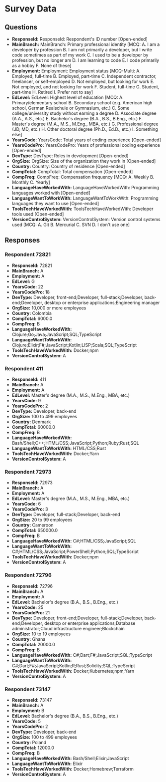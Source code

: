# Survey Data

## Questions

- **ResponseId:** ResponseId: Respondent's ID number [Open-ended]
- **MainBranch:** MainBranch: Primary professional identity [MCQ: A. I am a developer by profession B. I am not primarily a developer, but I write code sometimes as part of my work C. I used to be a developer by profession, but no longer am D. I am learning to code E. I code primarily as a hobby F. None of these]
- **Employment:** Employment: Employment status [MCQ-Multi: A. Employed, full-time B. Employed, part-time C. Independent contractor, freelancer, or self-employed D. Not employed, but looking for work E. Not employed, and not looking for work F. Student, full-time G. Student, part-time H. Retired I. Prefer not to say]
- **EdLevel:** EdLevel: Highest level of education [MCQ: A. Primary/elementary school B. Secondary school (e.g. American high school, German Realschule or Gymnasium, etc.) C. Some college/university study without earning a degree D. Associate degree (A.A., A.S., etc.) E. Bachelor's degree (B.A., B.S., B.Eng., etc.) F. Master's degree (M.A., M.S., M.Eng., MBA, etc.) G. Professional degree (JD, MD, etc.) H. Other doctoral degree (Ph.D., Ed.D., etc.) I. Something else]
- **YearsCode:** YearsCode: Total years of coding experience [Open-ended]
- **YearsCodePro:** YearsCodePro: Years of professional coding experience [Open-ended]
- **DevType:** DevType: Roles in development [Open-ended]
- **OrgSize:** OrgSize: Size of the organization they work in [Open-ended]
- **Country:** Country: Country of residence [Open-ended]
- **CompTotal:** CompTotal: Total compensation [Open-ended]
- **CompFreq:** CompFreq: Compensation frequency [MCQ: A. Weekly B. Monthly C. Yearly]
- **LanguageHaveWorkedWith:** LanguageHaveWorkedWith: Programming languages worked with [Open-ended]
- **LanguageWantToWorkWith:** LanguageWantToWorkWith: Programming languages they want to use [Open-ended]
- **ToolsTechHaveWorkedWith:** ToolsTechHaveWorkedWith: Developer tools used [Open-ended]
- **VersionControlSystem:** VersionControlSystem: Version control systems used [MCQ: A. Git B. Mercurial C. SVN D. I don't use one]

## Responses

### Respondent 72821

- **ResponseId:** 72821
- **MainBranch:** A
- **Employment:** A
- **EdLevel:** G
- **YearsCode:** 22
- **YearsCodePro:** 18
- **DevType:** Developer, front-end;Developer, full-stack;Developer, back-end;Developer, desktop or enterprise applications;Engineering manager
- **OrgSize:** 10,000 or more employees
- **Country:** Colombia
- **CompTotal:** 6000.0
- **CompFreq:** B
- **LanguageHaveWorkedWith:** Clojure;Go;Java;JavaScript;SQL;TypeScript
- **LanguageWantToWorkWith:** Clojure;Elixir;F#;JavaScript;Kotlin;LISP;Scala;SQL;TypeScript
- **ToolsTechHaveWorkedWith:** Docker;npm
- **VersionControlSystem:** A

### Respondent 411

- **ResponseId:** 411
- **MainBranch:** A
- **Employment:** A
- **EdLevel:** Master's degree (M.A., M.S., M.Eng., MBA, etc.)
- **YearsCode:** 9
- **YearsCodePro:** 2
- **DevType:** Developer, back-end
- **OrgSize:** 100 to 499 employees
- **Country:** Denmark
- **CompTotal:** 60000.0
- **CompFreq:** B
- **LanguageHaveWorkedWith:** Bash/Shell;C++;HTML/CSS;JavaScript;Python;Ruby;Rust;SQL
- **LanguageWantToWorkWith:** HTML/CSS;Rust
- **ToolsTechHaveWorkedWith:** Docker;Yarn
- **VersionControlSystem:** A

### Respondent 72973

- **ResponseId:** 72973
- **MainBranch:** A
- **Employment:** A
- **EdLevel:** Master's degree (M.A., M.S., M.Eng., MBA, etc.)
- **YearsCode:** 6
- **YearsCodePro:** 3
- **DevType:** Developer, full-stack;Developer, back-end
- **OrgSize:** 20 to 99 employees
- **Country:** Cameroon
- **CompTotal:** 650000.0
- **CompFreq:** B
- **LanguageHaveWorkedWith:** C#;HTML/CSS;JavaScript;SQL
- **LanguageWantToWorkWith:** C#;HTML/CSS;JavaScript;PowerShell;Python;SQL;TypeScript
- **ToolsTechHaveWorkedWith:** Docker;npm
- **VersionControlSystem:** A

### Respondent 72796

- **ResponseId:** 72796
- **MainBranch:** A
- **Employment:** A
- **EdLevel:** Bachelor's degree (B.A., B.S., B.Eng., etc.)
- **YearsCode:** 25
- **YearsCodePro:** 21
- **DevType:** Developer, front-end;Developer, full-stack;Developer, back-end;Developer, desktop or enterprise applications;Database administrator;Cloud infrastructure engineer;Blockchain
- **OrgSize:** 10 to 19 employees
- **Country:** Ghana
- **CompTotal:** 20000.0
- **CompFreq:** B
- **LanguageHaveWorkedWith:** C#;Dart;F#;JavaScript;SQL;TypeScript
- **LanguageWantToWorkWith:** C#;Dart;F#;JavaScript;Kotlin;R;Rust;Solidity;SQL;TypeScript
- **ToolsTechHaveWorkedWith:** Docker;Kubernetes;npm;Yarn
- **VersionControlSystem:** A

### Respondent 73147

- **ResponseId:** 73147
- **MainBranch:** A
- **Employment:** B
- **EdLevel:** Bachelor's degree (B.A., B.S., B.Eng., etc.)
- **YearsCode:** 5
- **YearsCodePro:** 2
- **DevType:** Developer, back-end
- **OrgSize:** 100 to 499 employees
- **Country:** Poland
- **CompTotal:** 12000.0
- **CompFreq:** B
- **LanguageHaveWorkedWith:** Bash/Shell;Elixir;JavaScript
- **LanguageWantToWorkWith:** Elixir
- **ToolsTechHaveWorkedWith:** Docker;Homebrew;Terraform
- **VersionControlSystem:** A

